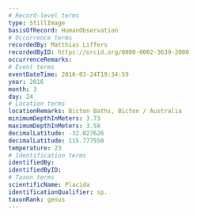 ```yaml
---
# Record-level terms
type: StillImage
basisOfRecord: HumanObservation
# Occurrence terms
recordedBy: Matthias Liffers
recordedByID: https://orcid.org/0000-0002-3639-2080
occurrenceRemarks: 
# Event terms
eventDateTime: 2016-03-24T19:34:59
year: 2016
month: 3
day: 24
# Location terms
locationRemarks: Bicton Baths, Bicton / Australia
minimumDepthInMeters: 3.73
maximumDepthInMeters: 3.58
decimalLatitude: -32.027626
decimalLatitude: 115.777550
temperature: 23
# Identification terms
identifiedBy: 
identifiedByID: 
# Taxon terms
scientificName: Placida
identificationQualifier: sp.
taxonRank: genus
---
```

